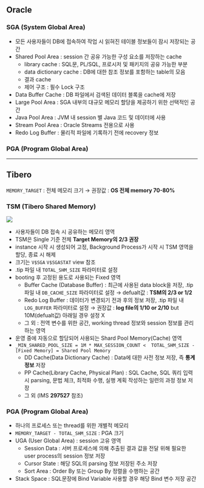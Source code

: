 ## Oracle
### SGA (System Global Area)
- 모든 사용자들이 DB에 접속하여 작업 시 읽혀진 테이블 정보들이 잠시 저장되는 공간
- Shared Pool Area : session 간 공유 가능한 구성 요소를 저장하는 cache
  - library cache : SQL문, PL/SQL, 프로시저 및 패키지의 공유 가능한 부분
  - data dictionary cache : DB에 대한 참조 정보를 포함하는 table의 모음
  - 결과 cache
  - 제어 구조 :  필수 Lock 구조
- Data Buffer Cache : DB 파일에서 검색된 데이터 블록을 cache에 저장
- Large Pool Area : SGA 내부의 대규모 메모리 할당을 제공하기 위한 선택적인 공간
- Java Pool Area : JVM 내 session 별 Java 코드 및 데이터에 사용
- Stream Pool Area : Oracle Streams 전용으로 사용
- Redo Log Buffer : 물리적 파일에 기록하기 전에 recovery 정보
### PGA (Program Global Area)

---
## Tibero
`MEMORY_TARGET` : 전체 메모리 크기 → 권장값 : **OS 전체 memory 70-80%**
### TSM (Tibero Shared Memory)
![](https://prod-files-secure.s3.us-west-2.amazonaws.com/2e9f035b-3bba-4ce1-902b-03e8e4545fa2/50e74659-9cf4-4d7e-a1bb-37b94051050d/3.1_TSM.png?X-Amz-Algorithm=AWS4-HMAC-SHA256&X-Amz-Content-Sha256=UNSIGNED-PAYLOAD&X-Amz-Credential=ASIAZI2LB4667HFT2IVE%2F20250922%2Fus-west-2%2Fs3%2Faws4_request&X-Amz-Date=20250922T033728Z&X-Amz-Expires=3600&X-Amz-Security-Token=IQoJb3JpZ2luX2VjEJn%2F%2F%2F%2F%2F%2F%2F%2F%2F%2FwEaCXVzLXdlc3QtMiJGMEQCIB4igxHgiNEvedKBmKxHQjYWc57eP%2BdVYOJ9Tz00u8rNAiB5C8BAFIghmafd8bF3Yz6pUDaoAAfix4f0sygikt5F3Cr%2FAwgiEAAaDDYzNzQyMzE4MzgwNSIMUdC2toXpsq122M1pKtwDLfmbYDXwBfycHS79Kqx8sK%2FDnYvXd93eOR8UinrzJeIn3T7%2FsXnPohsjag4xcGqbTKTtLODHgwWlck8igGMgPxOWn6hK5rBNORF4%2ByQufBKPpm4nYvc%2BnroqcDmvRdFrjnLdhJUDGi5fIT5b0tZn9qYbmzvJsQImQK6sWlTZGTR4sy9Oj7EPfgPtIzgWicj%2Fs9fqdoH4qg7bpZGCO23ozjSUjkyV4xl2hybBNTcFCzIADp7i8AjjAwYntiMRv%2BwwXNl991SXeOCF00qyQHf2GWqkPoQa3Taoa8Ii6mBdd2yTMgWd6hNj1VuIv7je8gJ0201a1x9j8ZSvGpy07XWFf%2B%2BL%2FKThoJH25OhWZAfLTqlGfOn%2FjA%2BvuZfbHy2qFhf3m8GigB3r9G2MLfSDV3lmEK5Wtw%2BR5uP6O2dCIJh%2BHaVRWLRepzGPetJXUFzotnv8YYxuZoPOF%2BYRBW6gGPLlNcpti2xO8wDCPfUWN04sjFutDmT2toTMiaCwyEP88zxfFDxhd%2BZK0fMIbrX7PMyupK9QaFD11a0DYV86dIqa78pnUBXEo9JLplxNBAokeL4n5P34Vx6WceXZrmwS0wzXc0rQ2Jx5PS4672YPnrFOwv3aoKNuxPRpLxOZ2sQw7q%2FCxgY6pgH0MtowI6acdmnWa1a%2BBOeBp4yrLLGO%2BUt%2Bw2liRF02JabEQAqNJb2cGOZVWY%2B5z9hPRzZ0Rsq4SGjCf2Uq71aa%2F%2F7MoTxXpBbRvHvf%2F1lkGfR6LwIB1Ys3piXQGhe8M1b6lGe6oSBzF4LY5Kvq%2Fir5G%2FmsUisjsZ5taZ8woXoRM2dlZcpzyG2HSKeGVfDpwRaGtnW36wtCzY%2FmvuQbqwxL27NqL9sX&X-Amz-Signature=f4860832bc8e9253c2022ec5a0a9989e00334af5783d738d31c3ad5ea4e75dea&X-Amz-SignedHeaders=host&x-amz-checksum-mode=ENABLED&x-id=GetObject)
- 사용자들이 DB 접속 시 공유하는 메모리 영역
- TSM은 Single 기준 전체 **Target Memory의 2/3 권장**
- instance 시작 시 생성되어 고정, Background Process가 시작 시 TSM 영역을 할당, 종료 시 해제
- 크기는 `V$SGA` `V$SGASTAT` view 참조
- .tip 파일 내 `TOTAL_SHM_SIZE` 파라미터로 설정
- booting 후 고정된 용도로 사용되는 Fixed 영역
  - Buffer Cache (Database Buffer) : 최근에 사용된 data block을 저장, .tip 파일 내 `DB_CACHE_SIZE` 파라미터로 설정 → defualt값 : **TSM의 2/3 or 1/2**
  - Redo Log Buffer : 데이터가 변경되기 전과 후의 정보 저장, .tip 파일 내 `LOG_BUFFER` 파라미터로 설정 → 권장값 : **log file의 1/10 or 2/10** but 10M(defualt값) 아래일 경우 설정 X
  - 그 외 : 전역 변수를 위한 공간, working thread 정보와 session 정보를 관리하는 영역
- 운영 중에 자동으로 할당되어 사용되는 Shard Pool Memory(Cache) 영역
- `_MIN_SHARED_POOL_SIZE = 1M * MAX_SESSION_COUNT <  TOTAL_SHM_SIZE - [Fixed Memory] = Shared Pool Memory`
  - DD Cache(Data Dictionary Cache) : Data에 대한 사전 정보 저장, 즉 **통계정보** 저장 
  - PP Cache(Library Cache, Physical Plan) : SQL Cache, SQL 쿼리 입력 시 parsing, 문법 체크, 최적화 수행, 실행 계획 작성하는 일련의 과정 정보 저장
  - 그 외  (IMS **297527** 참조)
### PGA (Program Global Area)
- 하나의 프로세스 또는 thread를 위한 개별적 메모리
- `MEMORY_TARGET - TOTAL_SHM_SIZE` : PGA 크기
- UGA (User Global Area) : session 고유 영역
  - Session Data : 서버 프로세스에 의해 추출된 결과 값을 전달 위해 필요한 user process의 session 정보 저장
  - Cursor State : 해당 SQL의 parsing 정보 저장된 주소 저장
  - Sort Area : Order By 또는 Group By 정렬을 수행하는 공간
- Stack Space : SQL문장에 Bind Variable 사용할 경우 해당 Bind 변수 저장 공간

